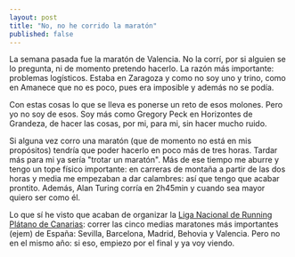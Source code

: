 ```yaml
---
layout: post
title: "No, no he corrido la maratón"
published: false
---
```


La semana pasada fue la maratón de Valencia. No la corrí, por si alguien se lo pregunta, ni de momento pretendo hacerlo. La razón más importante: problemas logísticos. Estaba en Zaragoza y como no soy uno y trino, como en Amanece que no es poco, pues era imposible y además no se podía.

Con estas cosas lo que se lleva es ponerse un reto de esos molones. Pero yo no soy de esos. Soy más como Gregory Peck en Horizontes de Grandeza, de hacer las cosas, por mi, para mi, sin hacer mucho ruido.

Si alguna vez corro una maratón (que de momento no está en mis propósitos) tendría que poder hacerlo en poco más de tres horas. Tardar más para mi ya sería "trotar un maratón". Más de ese tiempo me aburre y tengo un tope físico importante: en carreras de montaña a partir de las dos horas y media me empezaban a dar calambres: así que tengo que acabar prontito. Además, Alan Turing corría en 2h45min y cuando sea mayor quiero ser como él.

Lo que sí he visto que acaban de organizar la [Liga Nacional de Running Plátano de Canarias](https://liganacionalrunning.es/): correr las cinco medias maratones más importantes (ejem) de España: Sevilla, Barcelona, Madrid, Behovia y Valencia. Pero no en el mismo año: si eso, empiezo por el final y ya voy viendo.
